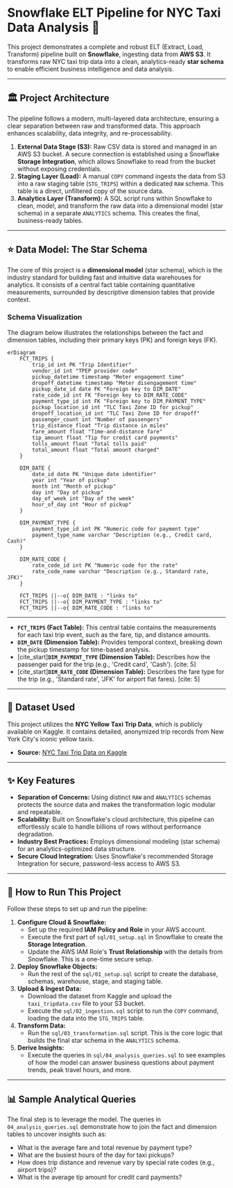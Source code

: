 # Snowflake ELT Pipeline for NYC Taxi Data Analysis 🚕

This project demonstrates a complete and robust ELT (Extract, Load, Transform) pipeline built on **Snowflake**, ingesting data from **AWS S3**. It transforms raw NYC taxi trip data into a clean, analytics-ready **star schema** to enable efficient business intelligence and data analysis.

---
## 🏛️ Project Architecture

The pipeline follows a modern, multi-layered data architecture, ensuring a clear separation between raw and transformed data. This approach enhances scalability, data integrity, and re-processability.



1.  **External Data Stage (S3):** Raw CSV data is stored and managed in an AWS S3 bucket. A secure connection is established using a Snowflake **Storage Integration**, which allows Snowflake to read from the bucket without exposing credentials.
2.  **Staging Layer (Load):** A manual `COPY` command ingests the data from S3 into a raw staging table (`STG_TRIPS`) within a dedicated `RAW` schema. This table is a direct, unfiltered copy of the source data.
3.  **Analytics Layer (Transform):** A SQL script runs within Snowflake to clean, model, and transform the raw data into a dimensional model (star schema) in a separate `ANALYTICS` schema. This creates the final, business-ready tables.

---
## ⭐ Data Model: The Star Schema

The core of this project is a **dimensional model** (star schema), which is the industry standard for building fast and intuitive data warehouses for analytics. It consists of a central fact table containing quantitative measurements, surrounded by descriptive dimension tables that provide context.

### Schema Visualization

The diagram below illustrates the relationships between the fact and dimension tables, including their primary keys (PK) and foreign keys (FK).

```mermaid
erDiagram
    FCT_TRIPS {
        trip_id int PK "Trip Identifier"
        vendor_id int "TPEP provider code"
        pickup_datetime timestamp "Meter engagement time"
        dropoff_datetime timestamp "Meter disengagement time"
        pickup_date_id date FK "Foreign key to DIM_DATE"
        rate_code_id int FK "Foreign key to DIM_RATE_CODE"
        payment_type_id int FK "Foreign key to DIM_PAYMENT_TYPE"
        pickup_location_id int "TLC Taxi Zone ID for pickup"
        dropoff_location_id int "TLC Taxi Zone ID for dropoff"
        passenger_count int "Number of passengers"
        trip_distance float "Trip distance in miles"
        fare_amount float "Time-and-distance fare"
        tip_amount float "Tip for credit card payments"
        tolls_amount float "Total tolls paid"
        total_amount float "Total amount charged"
    }

    DIM_DATE {
        date_id date PK "Unique date identifier"
        year int "Year of pickup"
        month int "Month of pickup"
        day int "Day of pickup"
        day_of_week int "Day of the week"
        hour_of_day int "Hour of pickup"
    }

    DIM_PAYMENT_TYPE {
        payment_type_id int PK "Numeric code for payment type"
        payment_type_name varchar "Description (e.g., Credit card, Cash)"
    }

    DIM_RATE_CODE {
        rate_code_id int PK "Numeric code for the rate"
        rate_code_name varchar "Description (e.g., Standard rate, JFK)"
    }

    FCT_TRIPS ||--o{ DIM_DATE : "links to"
    FCT_TRIPS ||--o{ DIM_PAYMENT_TYPE : "links to"
    FCT_TRIPS ||--o{ DIM_RATE_CODE : "links to"
```

---

* **`FCT_TRIPS` (Fact Table):** This central table contains the measurements for each taxi trip event, such as the fare, tip, and distance amounts.
* **`DIM_DATE` (Dimension Table):** Provides temporal context, breaking down the pickup timestamp for time-based analysis.
* [cite_start]**`DIM_PAYMENT_TYPE` (Dimension Table):** Describes how the passenger paid for the trip (e.g., 'Credit card', 'Cash'). [cite: 5]
* [cite_start]**`DIM_RATE_CODE` (Dimension Table):** Describes the fare type for the trip (e.g., 'Standard rate', 'JFK' for airport flat fares). [cite: 5]

---
## 💾 Dataset Used

This project utilizes the **NYC Yellow Taxi Trip Data**, which is publicly available on Kaggle. It contains detailed, anonymized trip records from New York City's iconic yellow taxis.

* **Source:** [NYC Taxi Trip Data on Kaggle](https://www.kaggle.com/datasets/anandaramg/taxi-trip-data-nyc/data)

---
## ✨ Key Features

* **Separation of Concerns:** Using distinct `RAW` and `ANALYTICS` schemas protects the source data and makes the transformation logic modular and repeatable.
* **Scalability:** Built on Snowflake's cloud architecture, this pipeline can effortlessly scale to handle billions of rows without performance degradation.
* **Industry Best Practices:** Employs dimensional modeling (star schema) for an analytics-optimized data structure.
* **Secure Cloud Integration:** Uses Snowflake's recommended Storage Integration for secure, password-less access to AWS S3.

---
## 🚀 How to Run This Project

Follow these steps to set up and run the pipeline:

1.  **Configure Cloud & Snowflake:**
    * Set up the required **IAM Policy and Role** in your AWS account.
    * Execute the first part of `sql/01_setup.sql` in Snowflake to create the **Storage Integration**.
    * Update the AWS IAM Role's **Trust Relationship** with the details from Snowflake. This is a one-time secure setup.
2.  **Deploy Snowflake Objects:**
    * Run the rest of the `sql/01_setup.sql` script to create the database, schemas, warehouse, stage, and staging table.
3.  **Upload & Ingest Data:**
    * Download the dataset from Kaggle and upload the `taxi_tripdata.csv` file to your S3 bucket.
    * Execute the `sql/02_ingestion.sql` script to run the `COPY` command, loading the data into the `STG_TRIPS` table.
4.  **Transform Data:**
    * Run the `sql/03_transformation.sql` script. This is the core logic that builds the final star schema in the `ANALYTICS` schema.
5.  **Derive Insights:**
    * Execute the queries in `sql/04_analysis_queries.sql` to see examples of how the model can answer business questions about payment trends, peak travel hours, and more.

---
## 📊 Sample Analytical Queries

The final step is to leverage the model. The queries in `04_analysis_queries.sql` demonstrate how to join the fact and dimension tables to uncover insights such as:

* What is the average fare and total revenue by payment type?
* What are the busiest hours of the day for taxi pickups?
* How does trip distance and revenue vary by special rate codes (e.g., airport trips)?
* What is the average tip amount for credit card payments?
